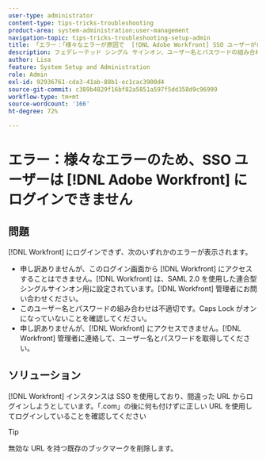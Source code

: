 ```yaml
---
user-type: administrator
content-type: tips-tricks-troubleshooting
product-area: system-administration;user-management
navigation-topic: tips-tricks-troubleshooting-setup-admin
title: 「エラー：「様々なエラーが原因で  [!DNL Adobe Workfront] SSO ユーザーがログインできません」
description: フェデレーテッド シングル サインオン、ユーザー名とパスワードの組み合わせ、または  [!DNL Workfront], the problem might be that your [!DNL Workfront]  インスタンスへのアクセスで SSO を使用していることについてログイン エラーが表示された場合、誤った URL を使用してログインしようとしています。
author: Lisa
feature: System Setup and Administration
role: Admin
exl-id: 92936761-cda3-41ab-88b1-ec1cac3900d4
source-git-commit: c389b4829f16bf82a5851a597f5dd358d9c96999
workflow-type: tm+mt
source-wordcount: '166'
ht-degree: 72%

---
```


# エラー：様々なエラーのため、SSO ユーザーは [!DNL Adobe Workfront] にログインできません

## 問題

[!DNL Workfront] にログインできず、次のいずれかのエラーが表示されます。

* 申し訳ありませんが、このログイン画面から [!DNL Workfront] にアクセスすることはできません。[!DNL Workfront] は、SAML 2.0 を使用した連合型シングルサインオン用に設定されています。[!DNL Workfront] 管理者にお問い合わせください。
* このユーザー名とパスワードの組み合わせは不適切です。Caps Lock がオンになっていないことを確認してください。
* 申し訳ありませんが、[!DNL Workfront] にアクセスできません。[!DNL Workfront] 管理者に連絡して、ユーザー名とパスワードを取得してください。

## ソリューション

[!DNL Workfront] インスタンスは SSO を使用しており、間違った URL からログインしようとしています。「.com」の後に何も付けずに正しい URL を使用してログインしていることを確認してください

>[!TIP]
>
>無効な URL を持つ既存のブックマークを削除します。
